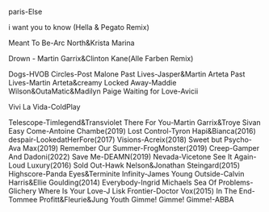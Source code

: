 paris-Else

i want you to know (Hella & Pegato Remix)

Meant To Be-Arc North&Krista Marina

Drown - Martin Garrix&Clinton Kane(Alle Farben Remix)

Dogs-HVOB
Circles-Post Malone
Past Lives-Jasper&Martin Arteta
Past Lives-Martin Arteta&creamy
Locked Away-Maddie Wilson&OutaMatic&Madilyn Paige
Waiting for Love-Avicii

Vivi La Vida-ColdPlay

Telescope-Timlegend&Transviolet
There For You-Martin Garrix&Troye Sivan
Easy Come-Antoine Chambe(2019)
Lost Control-Tyron Hapi&Bianca(2016)
despair-LookedatHerFore(2017)
Visions-Acreix(2018)
Sweet but Psycho-Ava Max(2019)
Remember Our Summer-FrogMonster(2019)
Creep-Gamper And Dadoni(2022)
Save Me-DEAMN(2019)
Nevada-Vicetone
See It Again-Loud Luxury(2016)
Sold Out-Hawk Nelson&Jonathan Steingard(2015)
Highscore-Panda Eyes&Terminite
Infinity-James Young
Outside-Calvin Harris&Ellie Goulding(2014)
Everybody-Ingrid Michaels
Sea Of Problems-Glichery
Where Is Your Love-J Lisk
Frontier-Doctor Vox(2015)
In The End-Tommee Profitt&Fleurie&Jung Youth
Gimme! Gimme! Gimme!-ABBA